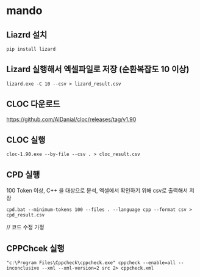 # mando

## Liazrd 설치
```
pip install lizard
```

## Lizard 실행해서 엑셀파일로 저장 (순환복잡도 10 이상)
```
lizard.exe -C 10 --csv > lizard_result.csv
```

## CLOC 다운로드
https://github.com/AlDanial/cloc/releases/tag/v1.90

## CLOC 실행
```
cloc-1.90.exe --by-file --csv . > cloc_result.csv
```

## CPD 실행
100 Token 이상, C++ 을 대상으로 분석, 엑셀에서 확인하기 위해 csv로 출력해서 저장
```
cpd.bat --minimum-tokens 100 --files . --language cpp --format csv > cpd_result.csv
```


// 코드 수정 가정


## CPPChcek 실행
```
"c:\Program Files\Cppcheck\cppcheck.exe" cppcheck --enable=all --inconclusive --xml --xml-version=2 src 2> cppcheck.xml
```
